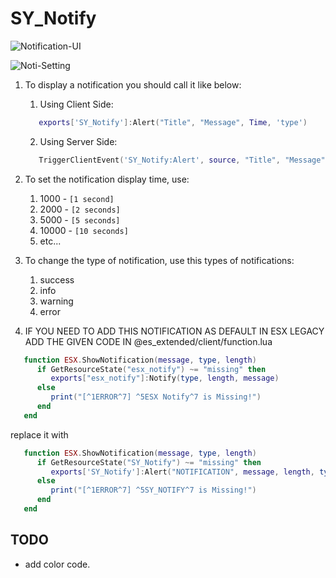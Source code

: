 # SY_Notify



![Notification-UI](https://user-images.githubusercontent.com/89760730/233840565-3baaad49-52b0-4a5c-9d0b-97be0be92efe.png)


![Noti-Setting](https://user-images.githubusercontent.com/89760730/234043343-a3402e7b-e702-4106-88ff-c04dbe07f3e0.png)

1. To display a notification you should call it like below:
   1. Using Client Side:
    ```lua
       exports['SY_Notify']:Alert("Title", "Message", Time, 'type')
    ```
   2. Using Server Side:
    ```lua 
       TriggerClientEvent('SY_Notify:Alert', source, "Title", "Message", Time, 'type')
    ```
2. To set the notification display time, use:
   1. 1000 - `[1 second]`
   2. 2000 - `[2 seconds]`
   3. 5000 - `[5 seconds]`
   4. 10000 - `[10 seconds]`
   5. etc...

3. To change the type of notification, use this types of notifications:
   1. success
   2. info
   3. warning
   4. error

5. IF YOU NEED TO ADD THIS NOTIFICATION AS DEFAULT IN ESX LEGACY ADD THE GIVEN CODE IN @es_extended/client/function.lua

```lua
   function ESX.ShowNotification(message, type, length)
      if GetResourceState("esx_notify") ~= "missing" then
         exports["esx_notify"]:Notify(type, length, message)
      else
         print("[^1ERROR^7] ^5ESX Notify^7 is Missing!")
      end
   end
```
replace it with
```lua
   function ESX.ShowNotification(message, type, length)
      if GetResourceState("SY_Notify") ~= "missing" then
         exports['SY_Notify']:Alert("NOTIFICATION", message, length, type)
      else
         print("[^1ERROR^7] ^5SY_NOTIFY^7 is Missing!")
      end
   end
```
## TODO
- add color code.
